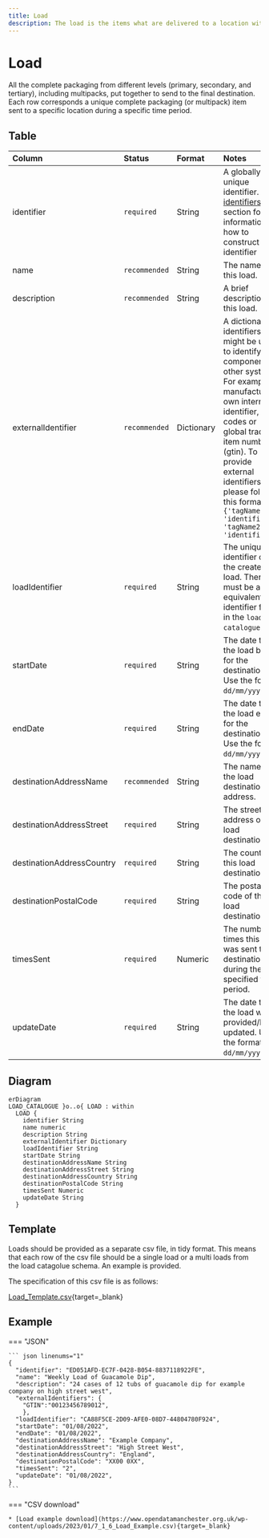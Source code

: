 ```yaml
---
title: Load
description: The load is the items what are delivered to a location within Open 3P.
---
```


# Load

All the complete packaging from different levels (primary, secondary, and tertiary), including multipacks, put together to send to the final destination. Each row corresponds a unique complete packaging (or multipack) item sent to a specific location during a specific time period.

## Table
|Column|<div style="width:90px">Status</div>|Format|Notes|
|:-|:-|:-|:-|
|identifier|`required`|String|A globally unique identifier. See [identifiers](../4_Identifiers/4_1_Identifiers.md) section for information on how to construct this identifier|
|name|`recommended`|String|The name of this load.|
|description|`recommended`|String|A brief description of this load.|
|externalIdentifier|`recommended`|Dictionary|A dictionary of identifiers that might be used to identify the component in other systems. For example: manufacturer's own internal identifier, bar codes or global trade item number (gtin). To provide external identifiers please follow this format. `{'tagName1': 'identifier1', 'tagName2': 'identifier2'}`|
|loadIdentifier|`required`|String|The unique identifier of the created load. There must be an equivalent identifier found in the `load catalogue`.|
|startDate|`required`|String|The date that the load began for the destination. Use the format `dd/mm/yyyy`.|
|endDate|`required`|String|The date that the load ended for the destination. Use the format `dd/mm/yyyy`.|
|destinationAddressName|`recommended`|String|The name of the load destination address.|
|destinationAddressStreet|`required`|String|The street address of this load destination.|
|destinationAddressCountry|`required`|String|The country of this load destination.|
|destinationPostalCode|`required`|String|The postal code of this load destination.|
|timesSent|`required`|Numeric|The number of times this load was sent to the destination during the specified time period.|
|updateDate|`required`|String|The date that the load was provided/last updated. Use the format `dd/mm/yyyy`.|

## Diagram

``` mermaid
erDiagram
LOAD_CATALOGUE }o..o{ LOAD : within
  LOAD {
    identifier String
    name numeric
    description String
    externalIdentifier Dictionary
    loadIdentifier String
    startDate String
    destinationAddressName String
    destinationAddressStreet String
    destinationAddressCountry String
    destinationPostalCode String
    timesSent Numeric
    updateDate String
  }
```

<!-- <figure markdown>
[![Schema](../img/load-v1.0.0-22-12-20.png){ width="450" }](https://opendatamanchester.github.io/PPP/img/load-v1.0.0-22-12-20.png){target=_blank}
  <figcaption>Data schema</figcaption>
</figure> -->

## Template

Loads should be provided as a separate csv file, in tidy format. This means that each row of the csv file should be a single load or a multi loads from the load catagolue schema. An example is provided.

The specification of this csv file is as follows:

[Load_Template.csv](https://www.opendatamanchester.org.uk/wp-content/uploads/2023/01/7_1_6_Load_Template.csv){target=_blank}

## Example

=== "JSON"

    ``` json linenums="1"
    {
      "identifier": "ED051AFD-EC7F-0428-B054-8837118922FE",
      "name": "Weekly Load of Guacamole Dip",
      "description": "24 cases of 12 tubs of guacamole dip for example company on high street west",
      "externalIdentifiers": {
        "GTIN":"00123456789012",
        },
      "loadIdentifier": "CA88F5CE-2D09-AFE0-08D7-44804780F924",
      "startDate": "01/08/2022",
      "endDate": "01/08/2022",
      "destinationAddressName": "Example Company",
      "destinationAddressStreet": "High Street West",
      "destinationAddressCountry": "England",
      "destinationPostalCode": "XX00 0XX",
      "timesSent": "2",
      "updateDate": "01/08/2022",
    }
    ```
=== "CSV download"

    * [Load example download](https://www.opendatamanchester.org.uk/wp-content/uploads/2023/01/7_1_6_Load_Example.csv){target=_blank}
    